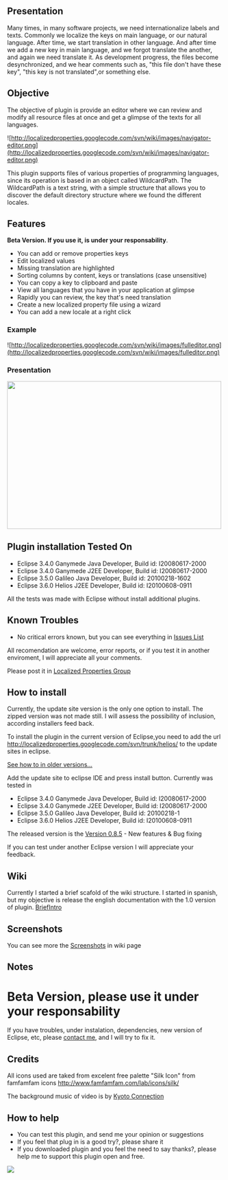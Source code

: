 ## Presentation ##
Many times, in many software projects, we need internationalize labels and texts. Commonly we localize the keys on main language, or our natural language. After time, we start translation in other language. And after time we add a new key in main language, and we forgot translate the another, and again we need translate it. As development progress, the files become desynchronized, and we hear comments such as, "this file don't have these key", "this key is not translated",or something else.

## Objective ##
The objective of plugin is provide an editor where we can review and modify all resource files at once and get a glimpse of the texts for all languages.

![http://localizedproperties.googlecode.com/svn/wiki/images/navigator-editor.png](http://localizedproperties.googlecode.com/svn/wiki/images/navigator-editor.png)

This plugin supports files of various properties of programming languages, since its operation is based in an object called WildcardPath. The WildcardPath is a text string, with a simple structure that allows you to discover the default directory structure where we found the different locales.

## Features ##
**Beta Version. If you use it, is under your responsability**.
  * You can add or remove properties keys
  * Edit localized values
  * Missing translation are highlighted
  * Sorting columns by content, keys or translations (case unsensitive)
  * You can copy a key to clipboard and paste
  * View all languages that you have in your application at glimpse
  * Rapidly you can review, the key that's need translation
  * Create a new localized property file using a wizard
  * You can add a new locale at a right click

### Example ###
![http://localizedproperties.googlecode.com/svn/wiki/images/fulleditor.png](http://localizedproperties.googlecode.com/svn/wiki/images/fulleditor.png)
### Presentation ###
<a href='http://www.youtube.com/watch?feature=player_embedded&v=8SxIqzIMkjg' target='_blank'><img src='http://img.youtube.com/vi/8SxIqzIMkjg/0.jpg' width='500' height=344 /></a>

## Plugin installation Tested On ##
  * Eclipse 3.4.0 Ganymede Java Developer, Build id: I20080617-2000
  * Eclipse 3.4.0 Ganymede J2EE Developer, Build id: I20080617-2000
  * Eclipse 3.5.0 Galileo Java Developer, Build id: 20100218-1602
  * Eclipse 3.6.0 Helios J2EE Developer, Build id: I20100608-0911

All the tests was made with Eclipse without install additional plugins.

## Known Troubles ##
  * No critical errors known, but you can see everything in [Issues List](http://code.google.com/p/localizedproperties/issues/list)

All recomendation are welcome, error reports, or if you test it in another enviroment, I will appreciate all your comments.

Please post it in [Localized Properties Group](http://groups.google.com/group/localizedproperties)

## How to install ##
Currently, the update site version is the only one option to install. The zipped version was not made still. I will assess the possibility of inclusion, according installers feed back.

To install the plugin in the current version of Eclipse,you need to add the url http://localizedproperties.googlecode.com/svn/trunk/helios/ to the update sites in eclipse.


[See how to in older versions...](http://code.google.com/p/localizedproperties/wiki/Install)

Add the update site to eclipse IDE and press install button.
Currently was tested in
  * Eclipse 3.4.0 Ganymede Java Developer, Build id: I20080617-2000
  * Eclipse 3.4.0 Ganymede J2EE Developer, Build id: I20080617-2000
  * Eclipse 3.5.0 Galileo Java Developer, Build id: 20100218-1
  * Eclipse 3.6.0 Helios J2EE Developer, Build id: I20100608-0911

The released version is the [Version 0.8.5](Releases#Version_0.8.5.md) - New features & Bug fixing

If you can test under another Eclipse version I will appreciate your feedback.

## Wiki ##
Currently I started a brief scafold of the wiki structure. I started in spanish, but my objective is release the english documentation with the 1.0 version of plugin.
[BriefIntro](BriefIntro.md)

## Screenshots ##
You can see more the [Screenshots](Screenshots.md) in wiki page

## Notes ##
# Beta Version, please use it under your responsability

If you have troubles, under instalation, dependencies, new version of Eclipse, etc, please [contact me](mailto:flores.leonardo@gmail.com), and I will try to fix it.

## Credits ##
All icons used are taked from excelent free palette "Silk Icon" from famfamfam icons http://www.famfamfam.com/lab/icons/silk/

The background music of video is by [Kyoto Connection](http://www.thekyotoconnection.com/)

## How to help ##
  * You can test this plugin, and send me your opinion or suggestions
  * If you feel that plug in is a good try?, please share it
  * If you downloaded plugin and you feel the need to say thanks?, please help me to support this plugin open and free.

[![](http://localizedproperties.googlecode.com/svn/wiki/images/btn_donateCC_LG.gif)](https://www.paypal.com/cgi-bin/webscr?cmd=_donations&business=flores%2eleonardo%40gmail%2ecom&lc=AR&item_name=Triadsoft&item_number=Localized%20Properties%20Plugin&currency_code=USD&bn=PP%2dDonationsBF%3abtn_donateCC_LG%2egif%3aNonHosted)